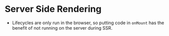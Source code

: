 # Server Side Rendering

- Lifecycles are only run in the browser, so putting code in `onMount` has the benefit of not running on the server during SSR.
